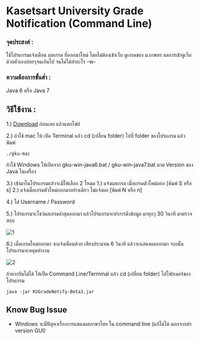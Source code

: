 Kasetsart University Grade Notification (Command Line)
====================

### จุดประสงค์ : 

ใช้โปรแกรมแจ้งเตือน ผลเกรด ที่ออกมาใหม่ โดยไม่ต้องเข้าเว็บ ดูเกรดของ ม.เกษตร ลดการเข้าดูเว็บด้วยตัวเองบ่อยๆจนเกินไป จนไม่ได้ทำอะไร -w-

### ความต้องการขั้นต่ำ : 

Java 6 หรือ Java 7

วิธีใช้งาน :
--------------------

1.) [Download](https://dl.dropbox.com/u/24254026/ku-grade/Jar/KUGradeNotify-Beta1.zip) ก่อนเลย แล้วแตกไฟล์

2.) ถ้าใช้ mac ให้ เปิด Terminal แล้ว cd (เปลี่ยน folder) ไปที่ folder ของโปรแกรม แล้วพิมพ์
	
	./gku-mac

ถ้าใช้ Windows ให้เปิดจาก gku-win-java6.bat / gku-win-java7.bat ตาม Version ของ Java ในเครื่อง

3.) เข้ามาในโปรแกรมแล้วจะมีให้เลือก 2 โหมด 1.) แจ้งผลเกรด เมื่อเกรดตัวใหม่ออก [พิมพ์ S หรือ s] 2.) แจ้งเมื่อเกรดตัวใหม่ออกมาอย่างเดียว ไม่แจ้งผล [พิมพ์ N หรือ n]

4.) ใส่ Username / Password

5.) โปรแกรมจะโชว์ผลเกรดล่าสุดออกมา แล้วโปรแกรมจะทำการดึงข้อมูล มาทุกๆ 30 วินาที มาตรวจสอบ

![1](https://dl.dropbox.com/u/24254026/ku-grade/pic/1.png)

6.) เมื่อเกรดใหม่ออกมา จะแจ้งเตือนด้วย เสียงประมาณ 6 วินาที แล้วจะแสดงผลออกมา จากนั้นโปรแกรมจะหยุดทำงาน

![2](https://dl.dropbox.com/u/24254026/ku-grade/pic/2.png)

ถ้าหากรันไม่ได้ ให้เปืด Command Line/Terminal แล้ว cd (เปลี่ยน folder) ไปโฟรเดอร์ของโปรแกรม

	java -jar KUGradeNotify-Beta1.jar

Know Bug Issue
--------------------
- Windows จะมีปัญหาเรื่องการแสดงผลภาษาไทย ใน command line (แก้ไม่ได้ นอกจากทำ version GUI)